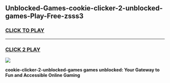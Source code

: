 
## Unblocked-Games-cookie-clicker-2-unblocked-games-Play-Free-zsss3
<h3>
<a href="https://premium76.site?title=cookie-clicker-2-unblocked-games&ref=10A">CLICK TO PLAY</a></h3>
<hr>

<h3>
<a href="https://premium76.site?title=cookie-clicker-2-unblocked-games&ref=10A">CLICK 2 PLAY</a>
  
</h3>

<a href="https://premium76.site?title=cookie-clicker-2-unblocked-games&ref=10A"><img src="https://clearcache.store/games.png"></a>


**cookie-clicker-2-unblocked-games games unblocked: Your Gateway to Fun and Accessible Online Gaming**
